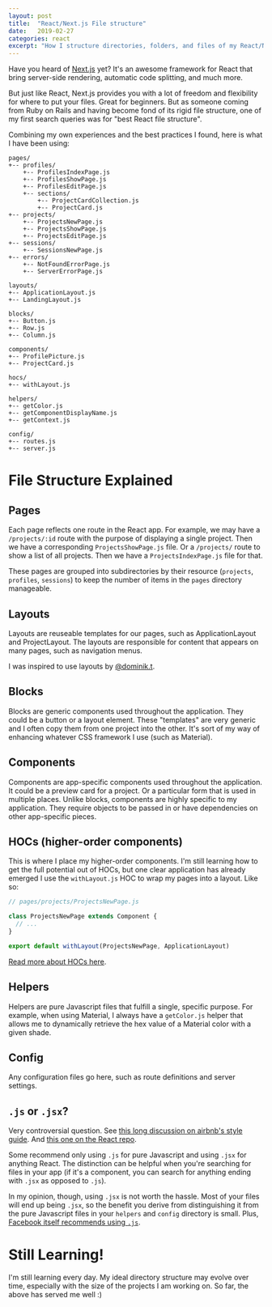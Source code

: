 ```yaml
---
layout: post
title:  "React/Next.js File structure"
date:   2019-02-27
categories: react
excerpt: "How I structure directories, folders, and files of my React/Next.js projects."
---
```


Have you heard of [Next.js](https://github.com/zeit/next.js) yet? It's an
awesome framework for React that bring server-side rendering, automatic code
splitting, and much more.

But just like React, Next.js provides you with a lot of freedom and flexibility
for where to put your files. Great for beginners. But as someone coming from
Ruby on Rails and having become fond of its rigid file structure, one of my
first search queries was for "best React file structure".

Combining my own experiences and the best practices I found, here is what I have
been using:

```
pages/
+-- profiles/
    +-- ProfilesIndexPage.js
    +-- ProfilesShowPage.js
    +-- ProfilesEditPage.js
    +-- sections/
        +-- ProjectCardCollection.js
        +-- ProjectCard.js
+-- projects/
    +-- ProjectsNewPage.js
    +-- ProjectsShowPage.js
    +-- ProjectsEditPage.js
+-- sessions/
    +-- SessionsNewPage.js
+-- errors/
    +-- NotFoundErrorPage.js
    +-- ServerErrorPage.js

layouts/
+-- ApplicationLayout.js
+-- LandingLayout.js

blocks/
+-- Button.js
+-- Row.js
+-- Column.js

components/
+-- ProfilePicture.js
+-- ProjectCard.js

hocs/
+-- withLayout.js

helpers/
+-- getColor.js
+-- getComponentDisplayName.js
+-- getContext.js

config/
+-- routes.js
+-- server.js
```

# File Structure Explained

## Pages

Each page reflects one route in the React app. For example, we may have a
`/projects/:id` route with the purpose of displaying a single project.
Then we have a corresponding `ProjectsShowPage.js` file. Or a `/projects/` route
to show a list of all projects. Then we have a `ProjectsIndexPage.js` file for
that.

These pages are grouped into subdirectories by their resource (`projects`,
`profiles`, `sessions`) to keep the number of items in the `pages` directory
manageable.

## Layouts

Layouts are reuseable templates for our pages, such as ApplicationLayout and
ProjectLayout. The layouts are responsible for content that appears on many
pages, such as navigation menus.

I was inspired to use layouts by [@dominik.t](https://medium.com/@dominik.t/complete-guide-to-structuring-large-react-redux-apps-bc91e2136d4c).


## Blocks

Blocks are generic components used throughout the application. They could be a
button or a layout element. These "templates" are very generic and I often copy
them from one project into the other. It's sort of my way of enhancing whatever
CSS framework I use (such as Material).

## Components

Components are app-specific components used throughout the application. It could
be a preview card for a project. Or a particular form that is used in multiple
places. Unlike blocks, components are highly specific to my application. They
require objects to be passed in or have dependencies on other app-specific
pieces.

## HOCs (higher-order components)

This is where I place my higher-order components. I'm still learning how to get
the full potential out of HOCs, but one clear application has already emerged
 I use the `withLayout.js` HOC to wrap my pages into a layout. Like so:

```javascript
// pages/projects/ProjectsNewPage.js

class ProjectsNewPage extends Component {
  // ...
}

export default withLayout(ProjectsNewPage, ApplicationLayout)
```

[Read more about HOCs here](https://reactjs.org/docs/higher-order-components.html).

## Helpers

Helpers are pure Javascript files that fulfill a single, specific purpose. For
example, when using Material, I always have a `getColor.js` helper that allows me
to dynamically retrieve the hex value of a Material color with a given shade.

## Config

Any configuration files go here, such as route definitions and server settings.


## `.js` or `.jsx`?
Very controversial question. See [this long discussion on
airbnb's style guide](https://github.com/airbnb/javascript/pull/985). And [this
one on the React repo](https://github.com/facebook/react/issues/3582).  

Some recommend only using `.js` for pure Javascript and using `.jsx` for
anything React. The distinction can be helpful when you're searching for files
in your app (if it's a component, you can search for anything ending with `.jsx`
as opposed to `.js`).  

In my opinion, though, using `.jsx` is not worth the hassle. Most of your files
will end up being `.jsx`, so the benefit you derive from distinguishing it from
the pure Javascript files in your `helpers` and `config` directory is small.
Plus, [Facebook itself recommends using `.js`](https://github.com/facebook/create-react-app/releases/tag/v0.4.1).

# Still Learning!

I'm still learning every day. My ideal directory structure may evolve over time,
especially with the size of the projects I am working on. So far, the above has
served me well :)
